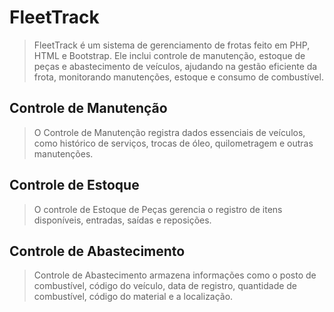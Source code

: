 # FleetTrack
> FleetTrack é um sistema de gerenciamento de frotas feito em PHP, HTML e Bootstrap. Ele inclui controle de manutenção, estoque de peças e abastecimento de veículos, ajudando na gestão eficiente da frota, monitorando manutenções, estoque e consumo de combustível.
## Controle de Manutenção
> O Controle de Manutenção registra dados essenciais de veículos, como histórico de serviços, trocas de óleo, quilometragem e outras manutenções.
## Controle de Estoque
> O controle de Estoque de Peças gerencia o registro de itens disponíveis, entradas, saídas e reposições. 
## Controle de Abastecimento
> Controle de Abastecimento armazena informações como o posto de combustível, código do veículo, data de registro, quantidade de combustível, código do material e a localização.

